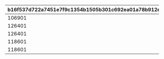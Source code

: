 |b16f537d722a7451e7f9c1354b1505b301c692ea01a78b912e1d2728d201366f|7ca661ed19ec78b8a2381d6edd18416927dab11f126067f15acef947d62d1d30|1e08486e4568f5a9b1df0f6d10fe84155b620e73159b619847a64ed2b2b2243c|
| --- | --- | --- |
|106901|1|1|
|126401|2|1|
|126401|3|2|
|118601|4|1|
|118601|5|2|